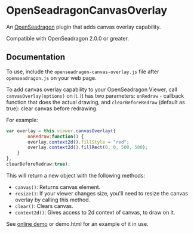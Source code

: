 # OpenSeadragonCanvasOverlay

An [OpenSeadragon](http://openseadragon.github.io) plugin that adds canvas overlay capability.

Compatible with OpenSeadragon 2.0.0 or greater.

## Documentation

To use, include the `openseadragon-canvas-overlay.js` file after `openseadragon.js` on your web page.

To add canvas overlay capability to your OpenSeadragon Viewer, call `canvasOverlay(options)` on it. It has two parameters:
`onRedraw` - callback function that does the actual drawing, and `clearBeforeRedraw` (default as true): clear canvas before redrawing. 

For example:

```javascript
var overlay = this.viewer.canvasOverlay({
        onRedraw:function() {      
        overlay.context2d().fillStyle = "red";
        overlay.context2d().fillRect(0, 0, 500, 500);            
    }
},
clearBeforeRedraw:true);
 ```  
  
 This will return a new object with the following methods:

* `canvas()`: Returns canvas element.
* `resize()`: If your viewer changes size, you'll need to resize the canvas overlay by calling this method.
* `clear()`: Clears canvas.
* `context2d()`: Gives access to 2d context of canvas, to draw on it.



See [online demo](http://altert.github.io/OpenSeadragonCanvasOverlay/demo.html) or demo.html for an example of it in use. 


